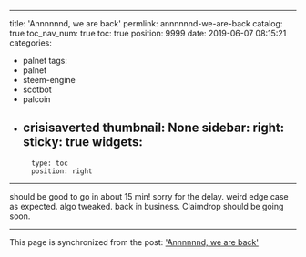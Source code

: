 
---
title: 'Annnnnnd, we are back'
permlink: annnnnnd-we-are-back
catalog: true
toc_nav_num: true
toc: true
position: 9999
date: 2019-06-07 08:15:21
categories:
- palnet
tags:
- palnet
- steem-engine
- scotbot
- palcoin
- crisisaverted
thumbnail: None
sidebar:
    right:
        sticky: true
widgets:
    -
        type: toc
        position: right
---


should be good to go in about 15 min!  sorry for the delay.  weird edge case as expected.  algo tweaked.  back in business.  Claimdrop should be going soon.

- - -

This page is synchronized from the post: ['Annnnnnd, we are back'](https://steemit.com/@aggroed/annnnnnd-we-are-back)
